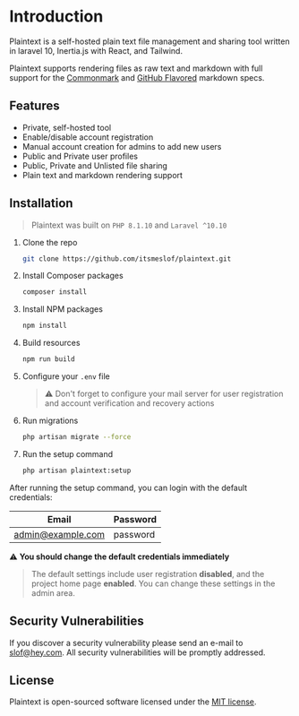 # Introduction

Plaintext is a self-hosted plain text file management and sharing tool written in laravel 10, Inertia.js with React, and Tailwind.

Plaintext supports rendering files as raw text and markdown with full support for the [Commonmark](https://spec.commonmark.org/0.30/) and [GitHub Flavored](https://github.github.com/gfm/) markdown specs.

## Features

- Private, self-hosted tool
- Enable/disable account registration
- Manual account creation for admins to add new users
- Public and Private user profiles
- Public, Private and Unlisted file sharing
- Plain text and markdown rendering support

## Installation

> Plaintext was built on `PHP 8.1.10` and `Laravel ^10.10`

1. Clone the repo

    ```sh
    git clone https://github.com/itsmeslof/plaintext.git
    ```

2. Install Composer packages

    ```sh
    composer install
    ```

3. Install NPM packages

    ```sh
    npm install
    ```

4. Build resources

    ```sh
    npm run build
    ```

5. Configure your `.env` file

    > :warning: Don't forget to configure your mail server for user registration and account verification and recovery actions

6. Run migrations

    ```sh
    php artisan migrate --force
    ```

7. Run the setup command

    ```sh
    php artisan plaintext:setup
    ```

After running the setup command, you can login with the default credentials:

| Email             | Password |
| ----------------- | -------- |
| <admin@example.com> | password |

:warning: **You should change the default credentials immediately**

> The default settings include user registration **disabled**, and the project home page **enabled**. You can change these settings in the admin area.

## Security Vulnerabilities

If you discover a security vulnerability please send an e-mail to [slof@hey.com](mailto:slof@hey.com). All security vulnerabilities will be promptly addressed.

## License

Plaintext is open-sourced software licensed under the [MIT license](https://opensource.org/licenses/MIT).
